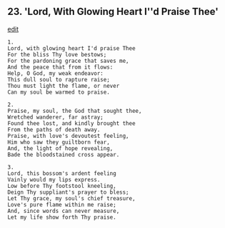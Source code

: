 
## 23.  'Lord, With Glowing Heart I''d Praise Thee'
[edit](https://docs.google.com/document/d/1Rz5UPwyRRO4Z%2D888Iov3m%2DxVFbaNNgle/edit?mode=html)




    1.
    Lord, with glowing heart I'd praise Thee 
    For the bliss Thy love bestows; 
    For the pardoning grace that saves me, 
    And the peace that from it flows: 
    Help, O God, my weak endeavor: 
    This dull soul to rapture raise; 
    Thou must light the flame, or never 
    Can my soul be warmed to praise. 

    2.
    Praise, my soul, the God that sought thee, 
    Wretched wanderer, far astray; 
    Found thee lost, and kindly brought thee 
    From the paths of death away. 
    Praise, with love's devoutest feeling, 
    Him who saw they guiltborn fear, 
    And, the light of hope revealing, 
    Bade the bloodstained cross appear. 

    3.
    Lord, this bossom's ardent feeling 
    Vainly would my lips express. 
    Low before Thy footstool kneeling, 
    Deign Thy suppliant's prayer to bless; 
    Let Thy grace, my soul's chief treasure, 
    Love's pure flame within me raise; 
    And, since words can never measure, 
    Let my life show forth Thy praise.
